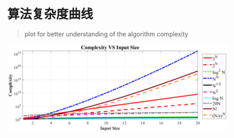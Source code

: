 # 算法复杂度曲线

> plot for better understanding of the algorithm complexity

![complexityPlot](./complexityPlot.png)